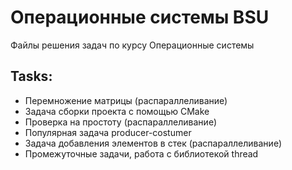# Операционные системы BSU 
Файлы решения задач по курсу Операционные системы
## Tasks:
- Перемножение матрицы (распараллеливание)
- Задача сборки проекта с помощью CMake
- Проверка на простоту (распараллеливание)
- Популярная задача producer-costumer 
- Задача добавления элементов в стек (распараллеливание)
- Промежуточные задачи, работа с библиотекой thread

